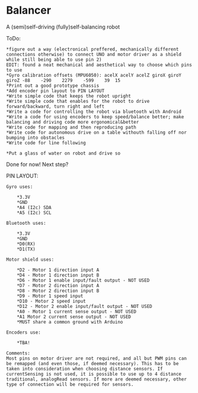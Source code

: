 # Balancer
A (semi)self-driving (fully)self-balancing robot

ToDo:

	*figure out a way (electronical preffered, mechanically different connections otherwise) to connect UNO and motor driver as a shield while still being able to use pin 2)
	EDIT: found a neat mechanical and aesthetical way to choose which pins to use
	*Gyro calibration offsets (MPU6050): acelX acelY acelZ giroX giroY giroZ -88	-290	2279	-599	39	15
	*Print out a good prototype chassis
	*Add encoder pin layout to PIN LAYOUT
	*Write simple code that keeps the robot upright
	*Write simple code that enables for the robot to drive forward/backward, turn right and left
	*Write a code for controlling the robot via bluetooth with Android
	*Write a code for using encoders to keep speed/balance better; make balancing and driving code more ergonomical&better
	*Write code for mapping and then reproducing path
	*Write code for autonomous drive on a table withouth falling off nor bumping into obstacles
	*Write code for line following
	
	*Put a glass of water on robot and drive so
	
	
Done for now! Next step?
	

PIN LAYOUT:
	
	Gyro uses:
	
		*3.3V
		*GND
		*A4 (I2c) SDA
		*A5 (I2c) SCL
	
	Bluetooth uses:
	
		*3.3V
		*GND
		*D0(RX)
		*D1(TX)
	
	Motor shield uses:
	
		*D2 - Motor 1 direction input A
		*D4 - Motor 1 direction input B
		*D6 - Motor 1 enable input/fault output - NOT USED
		*D7 - Motor 2 direction input A
		*D8 - Motor 2 direction input B
		*D9 - Motor 1 speed input
		*D10 - Motor 2 speed input
		*D12 - Motor 2 enable input/fault output - NOT USED
		*A0 - Motor 1 current sense output - NOT USED
		*A1 Motor 2 current sense output - NOT USED
		*MUST share a common ground with Arduino
	
	Encoders use:
	
		*TBA!
		
	Comments:
	Most pins on motor driver are not required, and all but PWM pins can be remapped (and even those, if deemed necessary). This has to be taken into consideration when choosing distance sensors. If currentSensing is not used, it is possible to use up to 4 distance traditional, analogRead sensors. If more are deemed necessary, other type of connection will be required for sensors.
